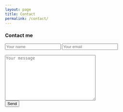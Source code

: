 ```yaml
---
layout: page
title: Contact
permalink: /contact/
---
```


### Contact me

<form id="contactform" method="POST">
    <input type="text" name="name" placeholder="Your name">
    <input type="email" name="_replyto" placeholder="Your email">
	<input type="hidden" name="_subject" value="Website contact" />
	<br> <br>
    <textarea style="width:300px; height:150px;" name="message" placeholder="Your message"></textarea>
	<input type="text" name="_gotcha" style="display:none" />
	<br>
    <input type="submit" value="Send">
	<input type="hidden" name="_next" value="//www.spence.io/thanks" />
</form>
<script>
    var contactform =  document.getElementById('contactform');
    contactform.setAttribute('action', '//formspree.io/' + 'Spencer.R.Wood' + '@' + 'gmail' + '.' + 'com');
</script>

